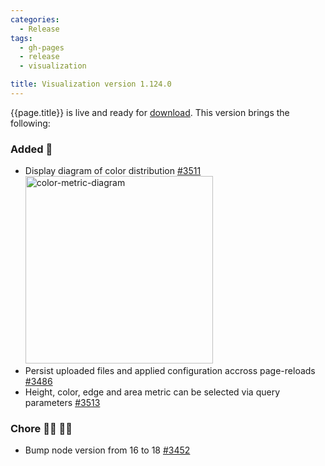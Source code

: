 ```yaml
---
categories:
  - Release
tags:
  - gh-pages
  - release
  - visualization

title: Visualization version 1.124.0
---
```


{{page.title}} is live and ready for [download](https://github.com/MaibornWolff/codecharta/releases/tag/vis-1.124.0).
This version brings the following:

### Added 🚀

- Display diagram of color distribution [#3511](https://github.com/MaibornWolff/codecharta/pull/3511)
  </br>
  <img width="300" alt="color-metric-diagram" src="https://github.com/MaibornWolff/codecharta/assets/149768491/0b0e4e6f-e0c2-49b1-b9e8-2d69002338f0">
  </br>
- Persist uploaded files and applied configuration accross page-reloads [#3486](https://github.com/MaibornWolff/codecharta/pull/3486)
- Height, color, edge and area metric can be selected via query parameters [#3513](https://github.com/MaibornWolff/codecharta/pull/3513)

### Chore 👨‍💻 👩‍💻

- Bump node version from 16 to 18 [#3452](https://github.com/MaibornWolff/codecharta/pull/3452)
